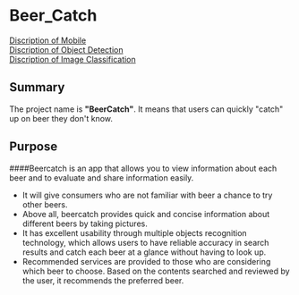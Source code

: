 # Beer_Catch
[Discription of Mobile](https://github.com/HYEONSEOK1/Beer_Catch/tree/master/BeerCatch)  
[Discription of Object Detection](https://github.com/HYEONSEOK1/Beer_Catch/tree/master/detection)  
[Discription of Image Classification](https://github.com/HYEONSEOK1/Beer_Catch/tree/master/classification)

## Summary
The project name is **"BeerCatch"**. It means that users can quickly "catch" up on beer they don't know.

## Purpose
####Beercatch is an app that allows you to view information about each beer and to evaluate and share information easily.  

* It will give consumers who are not familiar with beer a chance to try other beers.
* Above all, beercatch provides quick and concise information about different beers by taking pictures.  
* It has excellent usability through multiple objects recognition technology, which allows users to have reliable accuracy in search results and catch each beer at a glance without having to look up.  
* Recommended services are provided to those who are considering which beer to choose. Based on the contents searched and reviewed by the user, it recommends the preferred beer.
 

